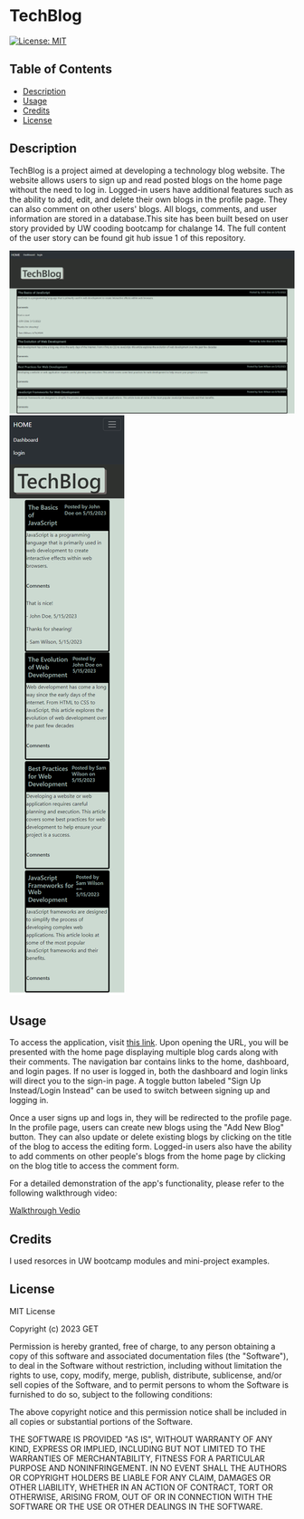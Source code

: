 # TechBlog
[![License: MIT](https://img.shields.io/badge/License-MIT-blue.svg)](https://opensource.org/licenses/MIT)

## Table of Contents
- [Description](#description)
- [Usage](#usage)
- [Credits](#credits)
- [License](#license)

## Description

TechBlog is a project aimed at developing a technology blog website. The website allows users to sign up and read posted blogs on the home page without the need to log in. Logged-in users have additional features such as the ability to add, edit, and delete their own blogs in the profile page. They can also comment on other users' blogs. All blogs, comments, and user information are stored in a database.This site has been built besed on user story provided by UW cooding bootcamp for chalange 14. The full content of the user story can be found git hub issue 1 of this repository.

![Home page for bigger displays ](./Assets/Tech-blog-homePage.png)
![Home page for smaller displays ](./Assets/Tech-blog-Mobile%20Display.png)

## Usage

To access the application, visit [this link](https://tech-blog-web.herokuapp.com/). Upon opening the URL, you will be presented with the home page displaying multiple blog cards along with their comments. The navigation bar contains links to the home, dashboard, and login pages. If no user is logged in, both the dashboard and login links will direct you to the sign-in page. A toggle button labeled "Sign Up Instead/Login Instead" can be used to switch between signing up and logging in.

Once a user signs up and logs in, they will be redirected to the profile page. In the profile page, users can create new blogs using the "Add New Blog" button. They can also update or delete existing blogs by clicking on the title of the blog to access the editing form. Logged-in users also have the ability to add comments on other people's blogs from the home page by clicking on the blog title to access the comment form.

For a detailed demonstration of the app's functionality, please refer to the following walkthrough video:

[Walkthrough Vedio](https://youtu.be/_2l86SzgsmU)

## Credits
I used resorces in UW bootcamp modules and mini-project examples.

## License
MIT License

Copyright (c) 2023 GET

Permission is hereby granted, free of charge, to any person obtaining a copy
of this software and associated documentation files (the "Software"), to deal
in the Software without restriction, including without limitation the rights
to use, copy, modify, merge, publish, distribute, sublicense, and/or sell
copies of the Software, and to permit persons to whom the Software is
furnished to do so, subject to the following conditions:

The above copyright notice and this permission notice shall be included in all
copies or substantial portions of the Software.

THE SOFTWARE IS PROVIDED "AS IS", WITHOUT WARRANTY OF ANY KIND, EXPRESS OR
IMPLIED, INCLUDING BUT NOT LIMITED TO THE WARRANTIES OF MERCHANTABILITY,
FITNESS FOR A PARTICULAR PURPOSE AND NONINFRINGEMENT. IN NO EVENT SHALL THE
AUTHORS OR COPYRIGHT HOLDERS BE LIABLE FOR ANY CLAIM, DAMAGES OR OTHER
LIABILITY, WHETHER IN AN ACTION OF CONTRACT, TORT OR OTHERWISE, ARISING FROM,
OUT OF OR IN CONNECTION WITH THE SOFTWARE OR THE USE OR OTHER DEALINGS IN THE
SOFTWARE.